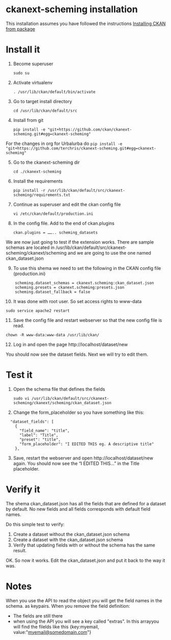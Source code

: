 ckanext-scheming installation
=============================

This installation assumes you have followed the instructions
[Installing CKAN from package](http://docs.ckan.org/en/latest/maintaining/installing/install-from-package.html)

# Install it

1. Become superuser

   `sudo su`

2. Activate virtualenv

   `. /usr/lib/ckan/default/bin/activate`

3. Go to target install directory

   `cd /usr/lib/ckan/default/src`

4. Install from git

   `pip install -e "git+https://github.com/ckan/ckanext-scheming.git#egg=ckanext-scheming"`

For the changes in org for Urbalurba do
   `pip install -e "git+https://github.com/terchris/ckanext-scheming.git#egg=ckanext-scheming"`


5. Go to the ckanext-scheming dir

   `cd ./ckanext-scheming`

6. Install the requirements

   `pip install -r /usr/lib/ckan/default/src/ckanext-scheming/requirements.txt`

7. Continue as superuser and edit the ckan config file

   `vi /etc/ckan/default/production.ini`

8. In the config file. Add to the end of ckan.plugins

   `ckan.plugins = …….. scheming_datasets`

We are now just going to test if the extension works.
There are sample schemas are located in /usr/lib/ckan/default/src/ckanext-scheming/ckanext/scheming and we are going to use the one named ckan_dataset.json

9. To use this shema we need to set the following in the CKAN config file (production.ini)
```
    scheming.dataset_schemas = ckanext.scheming:ckan_dataset.json
    scheming.presets = ckanext.scheming:presets.json
    scheming.dataset_fallback = false
 ```
 
10. It was done with root user. So set access rights to www-data

 `sudo service apache2 restart`

11. Save the config file and restart webserver so that the new config file is read.

   `chown -R www-data:www-data /usr/lib/ckan/`

12. Log in and open the page http://localhost/dataset/new

   You should now see the dataset fields. Next we will try to edit them.

# Test it

1. Open the schema file that defines the fields

   `sudo vi /usr/lib/ckan/default/src/ckanext-scheming/ckanext/scheming/ckan_dataset.json`

2. Change the form_placeholder so you have something like this:
```
  "dataset_fields": [
    {
      "field_name": "title",
      "label": "Title",
      "preset": "title",
      "form_placeholder": "I EDITED THIS eg. A descriptive title"
    },
```
3. Save, restart the webserver and open http://localhost/dataset/new again.
   You should now see the “I EDITED THIS…” in the Title placeholder.


# Verify it

The shema ckan_dataset.json has all the fields that are defined for a dataset by default. No new fields and all fields corresponds with default field names.

Do this simple test to verify:

1. Create a dataset without the ckan_dataset.json schema
2. Create a dataset with the ckan_dataset.json schema
3. Verify that updating fields with or without the schema has the same result.

OK. So now it works. Edit the ckan_dataset.json and put it back to the way it was.



# Notes

When you use the API to read the object you will get the field names in the schema. as keypairs.
When you remove the field definition:
- The fields are still there
- when using the API you will see a key called "extras". In this arrayyou will find the filelds like this
   {key:myemail, value:"myemail@somedomain.com"}